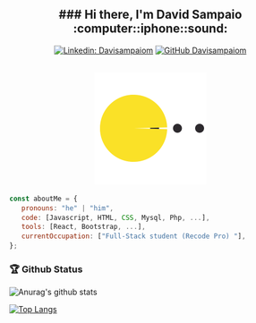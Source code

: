 <h2 align="center">### Hi there, I'm David Sampaio :computer::iphone::sound: </h2>

<div align="center">
	
[![Linkedin: Davisampaiom](https://img.shields.io/badge/-davisampaiom-blue?style=flat-square&logo=Linkedin&logoColor=white&link=https://www.linkedin.com/in/davi-sampaio-0b7b0a69//)](https://www.linkedin.com/in/davi-sampaio-0b7b0a69//)
[![GitHub Davisampaiom](https://img.shields.io/github/followers/Davisampaiom?label=follow&style=social)](https://github.com/Davisampaiom)
	
</div>


<div align="center">
	<br>
	<img src="https://raw.githubusercontent.com/Aniket965/Aniket965/master/pacman.svg?sanitize=true" width="200" height="200">
	<br>
</div>
<div>

```javascript
const aboutMe = {
   pronouns: "he" | "him",
   code: [Javascript, HTML, CSS, Mysql, Php, ...],
   tools: [React, Bootstrap, ...],
   currentOccupation: ["Full-Stack student (Recode Pro) "],
};
```
</div>



<div> 	
	
### 🏆 Github Status
![Anurag's github stats](https://github-readme-stats.vercel.app/api?username=Davisampaiom&show_icons=true&theme=dracula)

[![Top Langs](https://github-readme-stats.vercel.app/api/top-langs/?username=anuraghazra&layout=compact&show_icons=true&theme=dracula)](https://github.com/anuraghazra/github-readme-stats)

</div>
